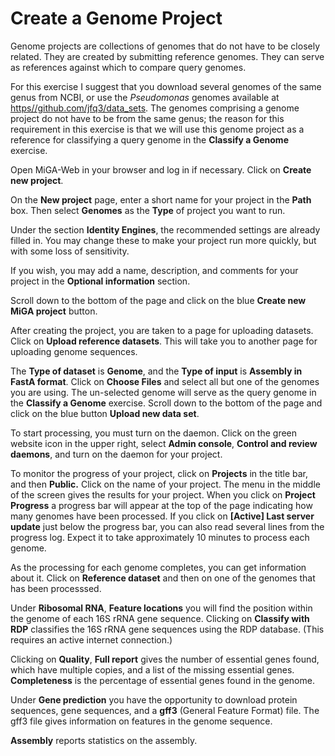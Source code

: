 # Create a Genome Project

Genome projects are collections of genomes that do not have to be closely related. They are created by submitting reference genomes. They can serve as references against which to compare query genomes.

For this exercise I suggest that you download several genomes of the same genus from NCBI, or use the _Pseudomonas_ genomes available at[ https//github.com/jfq3/data\_sets](https://github.com/jfq3/data_sets). The genomes comprising a genome project do not have to be from the same genus; the reason for this requirement in this exercise is that we will use this genome project as a reference for classifying a query genome in the **Classify a Genome** exercise.

Open MiGA-Web in your browser and log in if necessary. Click on **Create new project**.

On the **New project** page, enter a short name for your project in the **Path** box. Then select **Genomes** as the **Type** of project you want to run.

Under the section **Identity Engines**, the recommended settings are already filled in. You may change these to make your project run more quickly, but with some loss of sensitivity.

If you wish, you may add a name, description, and comments for your project in the **Optional information** section.

Scroll down to the bottom of the page and click on the blue **Create new MiGA project** button.

After creating the project, you are taken to a page for uploading datasets. Click on **Upload reference datasets**. This will take you to another page for uploading genome sequences.

The **Type of dataset** is **Genome**, and the **Type of input** is **Assembly in FastA format**. Click on **Choose Files** and select all but one of the genomes you are using. The un-selected genome will serve as the query genome in the **Classify a Genome** exercise. Scroll down to the bottom of the page and click on the blue button **Upload new data set**.

To start processing, you must turn on the daemon. Click on the green website icon in the upper right, select **Admin console**, **Control and review daemons**, and turn on the daemon for your project.

To monitor the progress of your project, click on **Projects** in the title bar, and then **Public.** Click on the name of your project. The menu in the middle of the screen gives the results for your project. When you click on **Project Progress** a progress bar will appear at the top of the page indicating how many genomes have been processed. If you click on **[Active\] Last server update** just below the progress bar, you can also read several lines from the progress log. Expect it to take approximately 10 minutes to process each genome.

As the processing for each genome completes, you can get information about it. Click on **Reference dataset** and then on one of the genomes that has been processsed.

Under **Ribosomal RNA**, **Feature locations** you will find the position within the genome of each 16S rRNA gene sequence. Clicking on **Classify with RDP** classifies the 16S rRNA gene sequences using the RDP database. (This requires an active internet connection.)

Clicking on **Quality**, **Full report** gives the number of essential genes found, which have multiple copies, and a list of the missing essential genes. **Completeness** is the percentage of essential genes found in the genome.

Under **Gene prediction** you have the opportunity to download protein sequences, gene sequences, and a **gff3** \(General Feature Format\) file. The gff3 file gives information on features in the genome sequence.

**Assembly** reports statistics on the assembly.
